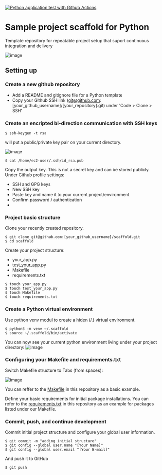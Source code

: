 [![Python application test with Github Actions](https://github.com/erich-hs/scaffold/actions/workflows/main.yml/badge.svg)](https://github.com/erich-hs/scaffold/actions/workflows/main.yml)

# Sample project scaffold for Python
Template repository for repeatable project setup that suport continuous integration and delivery

![image](https://user-images.githubusercontent.com/77303576/193753136-8cd5f66e-7b9b-455a-95f4-eb48508ff639.png)

## Setting up

### Create a new github repository
* Add a README and gitignore file for a Python template
* Copy your Github SSH link (git@github.com:[your_github_username]/[your_repository].git) under 'Code > Clone > SSH'

### Create an encripted bi-direction communication with SSH keys
```
$ ssh-keygen -t rsa
```
will put a public/private key pair on your current directory.

![image](https://user-images.githubusercontent.com/77303576/193754120-1003ec65-8fbe-49a4-a771-76f56b3b0a68.png)
```
$ cat /home/ec2-user/.ssh/id_rsa.pub
```
Copy the output key. This is not a secret key and can be stored publicly.
Under Github profile settings:
* SSH and GPG keys
* New SSH key
* Paste key and name it to your current project/environment
* Confirm password / authentication
* 

### Project basic structure
Clone your recently created repository.
```
$ git clone git@github.com:[your_github_username]/scaffold.git
$ cd scaffold
```
Create your project structure:
* your_app.py
* test_your_app.py
* Makefile
* requirements.txt
```
$ touch your_app.py
$ touch test_your_app.py
$ touch Makefile
$ touch requirements.txt
```

### Create a Python virtual environment
Use python venv modul to create a hiden (/.) virtual environment.
```
$ python3 -m venv ~/.scaffold
$ source ~/.scaffold/bin/activate
```
You can now see your current python environment living under your project directory:
![image](https://user-images.githubusercontent.com/77303576/193755675-6f07ec47-23e9-4c9b-ae28-bb0002e65cc6.png)

### Configuring your Makefile and requirements.txt
Switch Makefile structure to Tabs (from spaces):

![image](https://user-images.githubusercontent.com/77303576/193756433-f1907785-1bdc-4a6a-bfe3-797951806532.png)

You can reffer to the [Makefile](https://github.com/erich-hs/scaffold/blob/main/Makefile) in this repository as a basic example.

Define your basic requirements for initial package installations. You can refer to the [requirements.txt](https://github.com/erich-hs/scaffold/blob/main/requirements.txt) in this repository as an example for packages listed under our Makefile.

### Commit, push, and continue development
Commit initial project structure and configure your global user information.
```
$ git commit -m "adding initial structure"
$ git config --global user.name "[Your Name]"
$ git config --global user.email "[Your E-mail]"
```
And push it to GitHub
```
$ git push
```
